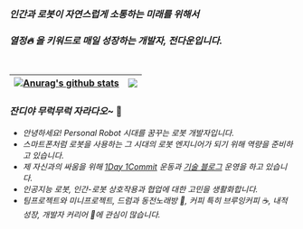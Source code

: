 
### *인간과 로봇이 자연스럽게 소통하는 미래를 위해서* 
### *열정🔥 을 키워드로 매일 성장하는 개발자, 전다운입니다.*

<br>

<!-- <img src="https://media.giphy.com/media/hvRJCLFzcasrR4ia7z/giphy.gif" width="5px"> -->

<div align="center">

  | <a href="https://github.com/anuraghazra/github-readme-stats"><img align="center" src="https://github-readme-stats.vercel.app/api?username=updaun&show_icons=true&include_all_commits=true&theme=gruvbox&hide_border=true" alt="Anurag's github stats" /></a> | <a href="https://github.com/anuraghazra/github-readme-stats"><img align="center" src="https://github-readme-stats.vercel.app/api/top-langs/?username=updaun&layout=compact&theme=gruvbox&hide_border=true" /></a> |
| ------------- | ------------- |

</div>

### *잔디야 무럭무럭 자라다오~* 🤩



- *안녕하세요! Personal Robot 시대를 꿈꾸는 로봇 개발자입니다.*
- *스마트폰처럼 로봇을 사용하는 그 시대의 로봇 엔지니어가 되기 위해 역량을 준비하고 있습니다.*
- *제 자신과의 싸움을 위해 [1Day 1Commit](https://github.com/updaun) 운동과 [기술 블로그](https://updaun.tistory.com/) 운영을 하고 있습니다.*
- *인공지능 로봇, 인간-로봇 상호작용과 협업에 대한 고민을 생활화합니다.*
- *팀프로젝트와 미니프로젝트, 드럼과 동전노래방 🎼, 커피 특히 브루잉커피 ☕, 내적 성장, 개발자 커리어 🌱에 관심이 많습니다.*

<!--
**updaun/updaun** is a ✨ _special_ ✨ repository because its `README.md` (this file) appears on your GitHub profile.

Here are some ideas to get you started:

- 🔭 I’m currently working on ...
- 🌱 I’m currently learning ...
- 👯 I’m looking to collaborate on ...
- 🤔 I’m looking for help with ...
- 💬 Ask me about ...
- 📫 How to reach me: ...
- 😄 Pronouns: ...
- ⚡ Fun fact: ...
-->
